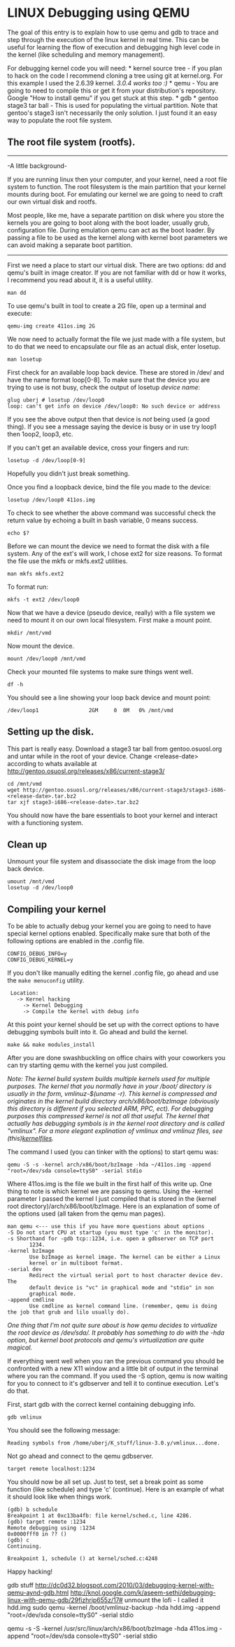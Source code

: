 LINUX Debugging using QEMU
==========================

The goal of this entry is to explain how to use qemu and gdb to trace and step through the execution of the linux kernel in real time. This can be useful for learning the flow of execution and debugging high level code in the kernel (like scheduling and memory management).

For debugging kernel code you will need:
	* kernel source tree - if you plan to hack on the code I recommend cloning a tree using git at kernel.org. For this example I used the 2.6.39 kernel. _3.0.4 works too :)_
	* qemu - You are going to need to compile this or get it from your distribution's repository. Google "How to install qemu" if you get stuck at this step.
	* gdb
	* gentoo stage3 tar ball - This is used for populating the virtual partition. Note that gentoo's stage3 isn't necessarily the only solution. I just found it an easy way to populate the root file system.

The root file system (rootfs).
------------------------------
- - - - - - - - - -
-A little background-

If you are running linux then your computer, and your kernel, need a root file system to function. The root filesystem is the main partition that your kernel mounts during boot. For emulating our kernel we are going to need to craft our own virtual disk and rootfs.

Most people, like me, have a separate partition on disk where you store the kernels you are going to boot along with the boot loader, usually grub, configuration file. During emulation qemu can act as the boot loader. By passing a file to be used as the kernel along with kernel boot parameters we can avoid making a separate boot partition.
- - - - - - - - - -

First we need a place to start our virtual disk. There are two options: dd and qemu's built in image creator. If you are not familiar with dd or how it works, I recommend you read about it, it is a useful utility.

	man dd

To use qemu's built in tool to create a 2G file, open up a terminal and execute:

	qemu-img create 411os.img 2G

We now need to actually format the file we just made with a file system, but to do that we need to encapsulate our file as an actual disk, enter losetup.

	man losetup

First check for an available loop back device. These are stored in /dev/ and have the name format loop[0-8]. To make sure that the device you are trying to use is not busy, check the output of losetup _device name_:

	glug uberj # losetup /dev/loop0
	loop: can't get info on device /dev/loop0: No such device or address

If you see the above output then that device is *not* being used (a good thing). If you see a message saying the device is busy or in use try loop1 then 1oop2, loop3, etc.

If you can't get an available device, cross your fingers and run:
	
	losetup -d /dev/loop[0-9]

Hopefully you didn't just break something.

Once you find a loopback device, bind the file you made to the device:

	losetup /dev/loop0 411os.img

To check to see whether the above command was successful check the return value by echoing a built in bash variable, 0 means success.

	echo $?

Before we can mount the device we need to format the disk with a file system. Any of the ext's will work, I chose ext2 for size reasons. To format the file use the mkfs or mkfs.ext2 utilities.

	man mkfs mkfs.ext2

To format run:
	
	mkfs -t ext2 /dev/loop0


Now that we have a device (pseudo device, really) with a file system we need to mount it on our own local filesystem. First make a mount point.

	mkdir /mnt/vmd

Now mount the device.

	mount /dev/loop0 /mnt/vmd

Check your mounted file systems to make sure things went well.

	df -h

You should see a line showing your loop back device and mount point:

	/dev/loop1                2GM     0  0M   0% /mnt/vmd

Setting up the disk.
--------------------
This part is really easy. Download a stage3 tar ball from gentoo.osuosl.org and untar while in the root of your device.
Change &lt;release-date> according to whats available at http://gentoo.osuosl.org/releases/x86/current-stage3/

	cd /mnt/vmd
	wget http://gentoo.osuosl.org/releases/x86/current-stage3/stage3-i686-<release-date>.tar.bz2
	tar xjf stage3-i686-<release-date>.tar.bz2

You should now have the bare essentials to boot your kernel and interact with a functioning system.

Clean up
--------

Unmount your file system and disassociate the disk image from the loop back device.

	umount /mnt/vmd
	losetup -d /dev/loop0

Compiling your kernel
---------------------

To be able to actually debug your kernel you are going to need to have special kernel options enabled. Specifically make sure that both of the following options are enabled in the .config file.
	
	CONFIG_DEBUG_INFO=y
	CONFIG_DEBUG_KERNEL=y

If you don't like manually editing the kernel .config file, go ahead and use the `make menuconfig` utility.

     Location:                                                                                         
       -> Kernel hacking
         -> Kernel Debugging
         -> Compile the kernel with debug info

At this point your kernel should be set up with the correct options to have debugging symbols built into it. Go ahead and build the kernel.
                              
	make && make modules_install	

After you are done swashbuckling on office chairs with your coworkers you can try starting qemu with the kernel you just compiled.

_Note: The kernel build system builds multiple kernels used for multiple purposes. The kernel that you normally have in your /boot/ directory is usually in the form, vmlinuz-$(uname -r). This kernel is compressed and originates in the kernel build directory arch/x86/boot/bzImage (obviously this directory is different if you selected ARM, PPC, ect). For debugging purposes this compressed kernel is not all that useful. The kernel that actually has debugging symbols is in the kernel root directory and is called "vmlinux". For a more elegant explination of vmlinux and vmlinuz files, see (this)[kernelfiles]._

The command I used (you can tinker with the options) to start qemu was:

	qemu -S -s -kernel arch/x86/boot/bzImage -hda ~/411os.img -append "root=/dev/sda console=ttyS0" -serial stdio

Where 411os.img is the file we built in the first half of this write up. One thing to note is which kernel we are passing to qemu. Using the -kernel parameter I passed the kernel I just compiled that is stored in the (kernel root directory)/arch/x86/boot/bzImage. Here is an explanation of some of the options used (all taken from the qemu man pages).

	man qemu <--- use this if you have more questions about options
	-S Do not start CPU at startup (you must type 'c' in the monitor).
	-s Shorthand for -gdb tcp::1234, i.e. open a gdbserver on TCP port
           1234.
	-kernel bzImage
           Use bzImage as kernel image. The kernel can be either a Linux
           kernel or in multiboot format.
	-serial dev
           Redirect the virtual serial port to host character device dev. The
           default device is "vc" in graphical mode and "stdio" in non
           graphical mode.
	-append cmdline
           Use cmdline as kernel command line. (remember, qemu is doing the job that grub and lilo usually do).

_One thing that I'm not quite sure about is how qemu decides to virtualize the root device as /dev/sda/. It probably has something to do with the -hda option, but kernel boot protocols and qemu's virtualization are quite magical._

If everything went well when you ran the previous command you should be confronted with a new X11 window and a little bit of output in the terminal where you ran the command. If you used the -S option, qemu is now waiting for you to connect to it's gdbserver and tell it to continue execution. Let's do that.

First, start gdb with the correct kernel containing debugging info.

	gdb vmlinux

You should see the following message:

	Reading symbols from /home/uberj/K_stuff/linux-3.0.y/vmlinux...done.

Not go ahead and connect to the qemu gdbserver.

	target remote localhost:1234

You should now be all set up. Just to test, set a break point as some function (like schedule) and type 'c' (continue). Here is an example of what it should look like when things work.

	(gdb) b schedule
	Breakpoint 1 at 0xc13ba4fb: file kernel/sched.c, line 4286.
	(gdb) target remote :1234
	Remote debugging using :1234
	0x0000fff0 in ?? ()
	(gdb) c
	Continuing.

	Breakpoint 1, schedule () at kernel/sched.c:4248


Happy hacking!

gdb stuff
http://dc0d32.blogspot.com/2010/03/debugging-kernel-with-qemu-aynd-gdb.html
http://knol.google.com/k/aseem-sethi/debugging-linux-with-qemu-gdb/29fizhrip655z/17#
unmount the lofi - I called it hdd.img
sudo qemu -kernel /boot/vmlinuz-backup -hda hdd.img -append "root=/dev/sda console=ttyS0" -serial stdio

qemu -s -S -kernel /usr/src/linux/arch/x86/boot/bzImage -hda 411os.img -append "root=/dev/sda console=ttyS0" -serial stdio





[kernelfiles]:http://oss.sgi.com/LDP/HOWTO/Kernel-HOWTO/kernel_files_info.html
